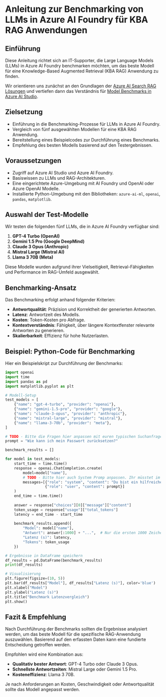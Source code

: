 # Anleitung zur Benchmarking von LLMs in Azure AI Foundry für KBA RAG Anwendungen

## Einführung

Diese Anleitung richtet sich an IT-Supporter, die Large Language Models (LLMs) in Azure AI Foundry benchmarken möchten, um das beste Modell für eine Knowledge-Based Augmented Retrieval (KBA RAG) Anwendung zu finden.

Wir orientieren uns zunächst an den Grundlagen der [Azure AI Search RAG Lösungen](https://learn.microsoft.com/en-us/azure/search/tutorial-rag-build-solution-models) und vertiefen dann das Verständnis für [Model Benchmarks in Azure AI Studio](https://learn.microsoft.com/en-us/azure/ai-studio/concepts/model-benchmarks).

## Zielsetzung

- Einführung in die Benchmarking-Prozesse für LLMs in Azure AI Foundry.
- Vergleich von fünf ausgewählten Modellen für eine KBA RAG Anwendung.
- Bereitstellung eines Beispielcodes zur Durchführung eines Benchmarks.
- Empfehlung des besten Modells basierend auf den Testergebnissen.

## Voraussetzungen

- Zugriff auf Azure AI Studio und Azure AI Foundry.
- Basiswissen zu LLMs und RAG-Architekturen.
- Eine eingerichtete Azure-Umgebung mit AI Foundry und OpenAI oder Azure OpenAI Modelle.
- Installierte Python-Umgebung mit den Bibliotheken: `azure-ai-ml`, `openai`, `pandas`, `matplotlib`.

## Auswahl der Test-Modelle

Wir testen die folgenden fünf LLMs, die in Azure AI Foundry verfügbar sind:

1. **GPT-4 Turbo (OpenAI)**
2. **Gemini 1.5 Pro (Google DeepMind)**
3. **Claude 3 Opus (Anthropic)**
4. **Mistral Large (Mistral AI)**
5. **Llama 3 70B (Meta)**

Diese Modelle wurden aufgrund ihrer Vielseitigkeit, Retrieval-Fähigkeiten und Performance im RAG-Umfeld ausgewählt.

## Benchmarking-Ansatz

Das Benchmarking erfolgt anhand folgender Kriterien:

- **Antwortqualität**: Präzision und Korrektheit der generierten Antworten.
- **Latenz**: Antwortzeit des Modells.
- **Kosten**: Token-Kosten pro Abfrage.
- **Kontextverständnis**: Fähigkeit, über längere Kontextfenster relevante Antworten zu generieren.
- **Skalierbarkeit**: Effizienz für hohe Nutzerlasten.

## Beispiel: Python-Code für Benchmarking

Hier ein Beispielskript zur Durchführung der Benchmarks:

```python
import openai
import time
import pandas as pd
import matplotlib.pyplot as plt

# Modell-Setup
test_models = [
    {"name": "gpt-4-turbo", "provider": "openai"},
    {"name": "gemini-1.5-pro", "provider": "google"},
    {"name": "claude-3-opus", "provider": "anthropic"},
    {"name": "mistral-large", "provider": "mistral"},
    {"name": "llama-3-70b", "provider": "meta"},
]

# TODO - Bitte die Fragen hier anpassen mit euren typischen Suchanfragen deren Lösungen in der Datenbank zu finden sind
prompt = "Wie kann ich mein Passwort zurücksetzen?"

benchmark_results = []

for model in test_models:
    start_time = time.time()
    response = openai.ChatCompletion.create(
        model=model["name"],
        # TODO - Bitte hier auch System Promp anpassen. Ihr müsstet im Experimentieren selbst rausfinden welches System Prompt am bestem performt.
        messages=[{"role": "system", "content": "Du bist ein hilfreicher KI-Assistent."},
                  {"role": "user", "content": prompt}]
    )
    end_time = time.time()
    
    answer = response["choices"][0]["message"]["content"]
    token_usage = response["usage"]["total_tokens"]
    latency = end_time - start_time
    
    benchmark_results.append({
        "Model": model["name"],
        "Antwort": answer[:1000] + "...",  # Nur die ersten 1000 Zeichen zur Übersicht
        "Latenz (s)": latency,
        "Tokens": token_usage
    })

# Ergebnisse in DataFrame speichern
df_results = pd.DataFrame(benchmark_results)
print(df_results)

# Visualisierung
plt.figure(figsize=(10, 5))
plt.bar(df_results["Model"], df_results["Latenz (s)"], color='blue')
plt.xlabel("Model")
plt.ylabel("Latenz (s)")
plt.title("Benchmark Latenzvergleich")
plt.show()
```

## Fazit & Empfehlung

Nach Durchführung der Benchmarks sollten die Ergebnisse analysiert werden, um das beste Modell für die spezifische RAG-Anwendung auszuwählen. Basierend auf den erfassten Daten kann eine fundierte Entscheidung getroffen werden.

Empfohlen wird eine Kombination aus:

- **Qualitativ bester Antwort**: GPT-4 Turbo oder Claude 3 Opus.
- **Schnellste Antwortzeiten**: Mistral Large oder Gemini 1.5 Pro.
- **Kosteneffizienz**: Llama 3 70B.

Je nach Anforderungen an Kosten, Geschwindigkeit oder Antwortqualität sollte das Modell angepasst werden.

